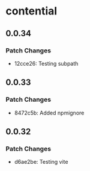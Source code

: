 # contential

## 0.0.34

### Patch Changes

- 12cce26: Testing subpath

## 0.0.33

### Patch Changes

- 8472c5b: Added npmignore

## 0.0.32

### Patch Changes

- d6ae2be: Testing vite
